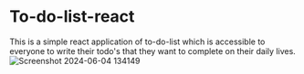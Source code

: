 # To-do-list-react
This is a simple react application of to-do-list which is accessible to everyone to write their todo's that they want to complete on their daily lives.
![Screenshot 2024-06-04 134149](https://github.com/vineeth-satya/To-do-list-react/assets/116964859/e53c969e-6300-4496-848d-4ab6f06c07dd)
